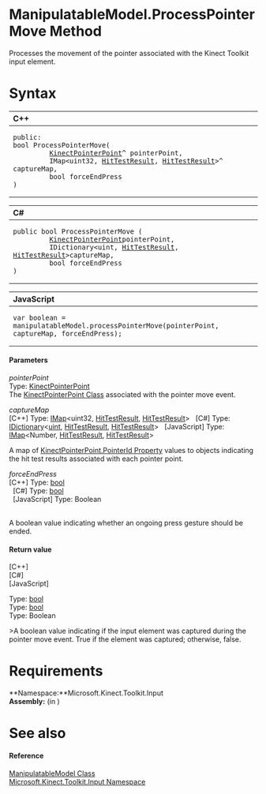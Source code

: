 ManipulatableModel.ProcessPointerMove Method  
============================================  

Processes the movement of the pointer associated with the Kinect Toolkit input element. <span id="syntaxSection"></span>

Syntax  
======  

<table>
<colgroup>
<col width="100%" />
</colgroup>
<thead>
<tr class="header">
<th align="left">C++</th>
</tr>
</thead>
<tbody>
<tr class="odd">
<td align="left"><pre><code>public:  
bool ProcessPointerMove(  
         <a href="../../../Kinect.Input/KinectPointerPoint_Class.md">KinectPointerPoint</a>^ pointerPoint,  
         IMap&lt;uint32, <a href="../../HitTestResult_Class.md">HitTestResult</a>, <a href="../../HitTestResult_Class.md">HitTestResult</a>&gt;^ captureMap,  
         bool forceEndPress  
)</code></pre></td>
</tr>
</tbody>
</table>

<table>
<colgroup>
<col width="100%" />
</colgroup>
<thead>
<tr class="header">
<th align="left">C#</th>
</tr>
</thead>
<tbody>
<tr class="odd">
<td align="left"><pre><code>public bool ProcessPointerMove (  
         <a href="../../../Kinect.Input/KinectPointerPoint_Class.md">KinectPointerPoint</a>pointerPoint,  
         IDictionary&lt;uint, <a href="../../HitTestResult_Class.md">HitTestResult</a>, <a href="../../HitTestResult_Class.md">HitTestResult</a>&gt;captureMap,  
         bool forceEndPress  
)</code></pre></td>
</tr>
</tbody>
</table>

<table>
<colgroup>
<col width="100%" />
</colgroup>
<thead>
<tr class="header">
<th align="left">JavaScript</th>
</tr>
</thead>
<tbody>
<tr class="odd">
<td align="left"><pre><code>var boolean = manipulatableModel.processPointerMove(pointerPoint, captureMap, forceEndPress);</code></pre></td>
</tr>
</tbody>
</table>

<span id="ID4EG"></span>
#### Parameters  

*pointerPoint*    
Type: [KinectPointerPoint](../../../Kinect.Input/KinectPointerPoint_Class.md)  
 The [KinectPointerPoint Class](../../../Kinect.Input/KinectPointerPoint_Class.md) associated with the pointer move event.  

*captureMap*    
[C++] Type: [IMap](http://msdn.microsoft.com/en-us/library/br226042.aspx)\<uint32, [HitTestResult](../../HitTestResult_Class.md), [HitTestResult](../../HitTestResult_Class.md)\>
  [C\#] Type: [IDictionary](http://msdn.microsoft.com/en-us/library/s4ys34ea.aspx)\<[uint](http://msdn.microsoft.com/en-us/library/system.uint32.aspx), [HitTestResult](../../HitTestResult_Class.md), [HitTestResult](../../HitTestResult_Class.md)\>
  [JavaScript] Type: [IMap](http://msdn.microsoft.com/en-us/library/br226042.aspx)\<Number, [HitTestResult](../../HitTestResult_Class.md), [HitTestResult](../../HitTestResult_Class.md)\>
   

A map of [KinectPointerPoint.PointerId Property](../../../Kinect.Input/KinectPointerPoint_Class/Properties/PointerId_Property.md) values to objects indicating the hit test results associated with each pointer point.  

*forceEndPress*    
[C++] Type: [bool](http://msdn.microsoft.com/en-us/library/hh755815.aspx)  
  [C\#] Type: [bool](http://msdn.microsoft.com/en-us/library/system.boolean.aspx)  
  [JavaScript] Type: Boolean  
   

A boolean value indicating whether an ongoing press gesture should be ended.  

<span id="ID4EP"></span>
#### Return value  

[C++]   
 [C\#]   
 [JavaScript]   

Type: [bool](http://msdn.microsoft.com/en-us/library/hh755815.aspx)  
Type: [bool](http://msdn.microsoft.com/en-us/library/system.boolean.aspx)  
Type: Boolean  

\>A boolean value indicating if the input element was captured during the pointer move event. True if the element was captured; otherwise, false.  

<span id="requirements"></span>

Requirements  
============  

**Namespace:**Microsoft.Kinect.Toolkit.Input  
**Assembly:** (in )  

<span id="ID4E4B"></span>

See also  
========  

<span id="ID4E6B"></span>
#### Reference  

[ManipulatableModel Class](../../ManipulatableModel_Class.md)  
 [Microsoft.Kinect.Toolkit.Input Namespace](../../../Kinect.Toolkit.Input.md)  



<!--Please do not edit the data in the comment block below.-->
<!--
TOCTitle : ProcessPointerMove Method
RLTitle : ManipulatableModel.ProcessPointerMove Method
KeywordK : ProcessPointerMove method
KeywordK : ManipulatableModel.ProcessPointerMove method
KeywordF : Microsoft.Kinect.Toolkit.Input.ManipulatableModel.ProcessPointerMove
KeywordF : ManipulatableModel.ProcessPointerMove
KeywordF : ProcessPointerMove
KeywordF : Microsoft.Kinect.Toolkit.Input.ManipulatableModel.ProcessPointerMove(WindowsPreview.Kinect.Input.KinectPointerPoint,Windows.Foundation.Collections.IMap{System.UInt32,Microsoft.Kinect.Toolkit.Input.HitTestResult,Microsoft.Kinect.Toolkit.Input.HitTestResult},System.Boolean)
KeywordA : M:Microsoft.Kinect.Toolkit.Input.ManipulatableModel.ProcessPointerMove(WindowsPreview.Kinect.Input.KinectPointerPoint,Windows.Foundation.Collections.IMap{System.UInt32,Microsoft.Kinect.Toolkit.Input.HitTestResult,Microsoft.Kinect.Toolkit.Input.HitTestResult},System.Boolean)
AssetID : M:Microsoft.Kinect.Toolkit.Input.ManipulatableModel.ProcessPointerMove(WindowsPreview.Kinect.Input.KinectPointerPoint,Windows.Foundation.Collections.IMap{System.UInt32,Microsoft.Kinect.Toolkit.Input.HitTestResult,Microsoft.Kinect.Toolkit.Input.HitTestResult},System.Boolean)
Locale : en-us
CommunityContent : 1
APIType : Managed
APILocation : 
APIName : Microsoft.Kinect.Toolkit.Input.ManipulatableModel.ProcessPointerMove
TargetOS : Windows
TopicType : kbSyntax
DevLang : VB
DevLang : CSharp
DevLang : JavaScript
DevLang : C++
DocSet : K4Wv2
ProjType : K4Wv2Proj
Technology : Kinect for Windows
Product : Kinect for Windows SDK v2
productversion : 20
-->
